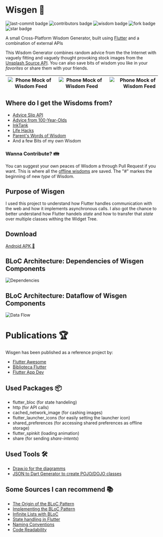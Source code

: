 # Wisgen 🔮
![last-commit badge](https://img.shields.io/github/last-commit/fasust/wisgen.svg?style=flat-square)
![contributors badge](https://img.shields.io/github/contributors/fasust/wisgen.svg?style=flat-square)
![wisdom badge](https://img.shields.io/badge/wisdom%20contributions-welcome-blueviolet?style=flat-square)
![fork badge](https://img.shields.io/github/forks/fasust/wisgen?label=Fork&style=social)
![star badge](https://img.shields.io/github/stars/fasust/wisgen?style=social)

A small Cross-Platform Wisdom Generator, built using [Flutter](https://flutter.dev/) and a combination of external APIs

This Wisdom Generator combines random advice from the the Internet with vaguely fitting and vaguely thought provoking stock images from the [Unsplash Source API](https://source.unsplash.com/). 
You can also save bits of wisdom you like in your _favorites_ or share them with your friends.



| ![Phone Mock of Wisdom Feed](https://github.com/Fasust/wisgen/blob/master/.additional_material/mock-feed-1.png) | ![Phone Mock of Wisdom Feed](https://github.com/Fasust/wisgen/blob/master/.additional_material/mock-feed-2.png) | ![Phone Mock of Wisdom Feed](https://github.com/Fasust/wisgen/blob/master/.additional_material/mock-feed-3.png) |
| -------------------------------------------------------------------------------------------------------------- | :------------------------------------------------------------------------------------------------------------: | -------------------------------------------------------------------------------------------------------------: |

## Where do I get the Wisdoms from?
- [Advice Slip API](https://api.adviceslip.com)
- [Advice from 100-Year-Olds](http://mentalfloss.com/article/54286/100-pieces-advice-100-year-olds)
- [InkTank](https://inktank.fi/28-of-the-best-pieces-of-advice-about-life-youll-ever-read/)
- [Life Hacks](https://www.lifehack.org/articles/lifestyle/50-life-lessons-that-people-arent-told-about.html)
- [Parent's Words of Wisdom](https://www.huffpost.com/entry/parents-words-of-wisdom_b_5598671)
- And a few Bits of my own Wisdom

### Wanna Contribute? 👪
You can suggest your own peaces of Wisdom a through Pull Request if you want. This is where all the [offline wisdoms](https://github.com/Fasust/wisgen/blob/master/assets/advice.txt) are saved. The "#" markes the beginning of new _type_ of Wisdom.

## Purpose of Wisgen
I used this project to understand how Flutter handles communication with the web and how it implements asynchronous calls. I also got the chance to better understand how Flutter handels _state_ and how to transfer that _state_ over multiple classes withing the Widget Tree.

## Download
[Android APK 📲](https://github.com/Fasust/wisgen/releases)

## BLoC Architecture: Dependencies of Wisgen Components
![Dependencies](https://github.com/Fasust/wisgen/blob/master/.additional_material/architecture/wisgen_depencies.PNG)

## BLoC Architecture: Dataflow of Wisgen Components
![Data Flow](https://github.com/Fasust/wisgen/blob/master/.additional_material/architecture/wisgen-dataflow.png)

 # Publications 🏆
Wisgen has been published as a reference project by:
- [Flutter Awesome](https://flutterawesome.com/a-cross-platform-wisdom-generator-built-with-flutter/)
- [Biblioteca Flutter](http://bibliotecaflutter.com.br/um-gerador-de-sabedoria-de-plataforma-cruzada-construido-com-flutter/)
- [Flutter App Dev](https://flutterappdev.com/2019/10/13/a-cross-platform-wisdom-generator-built-with-flutter/)

## Used Packages 📦
- flutter_bloc (for state handeling)
- http (for API calls)
- cached_network_image (for cashing images)
- flutter_launcher_icons (for easily setting the launcher icon)
- shared_preferences (for accessing shared preferences as offline storage)
- flutter_spinkit (loading animation)
- share (for sending _share-intents_)

## Used Tools 🛠
- [Draw.io for the diagramms](https://www.draw.io/)
- [JSON to Dart Generator to create POJO/DOJO classes](https://javiercbk.github.io/json_to_dart/)
 
## Some Sources I can recommend 📚
- [The Origin of the BLoC Pattern](https://www.youtube.com/watch?v=PLHln7wHgPE)
- [Implementing the BLoC Pattern](https://www.didierboelens.com/2018/08/reactive-programming---streams---bloc/)
- [Infinite Lists with BLoC](https://felangel.github.io/bloc/#/flutterinfinitelisttutorial)
- [State handling in Flutter](https://www.youtube.com/watch?v=d_m5csmrf7I)
- [Naming Conventions](https://dart.dev/guides/language/effective-dart/style)
- [Code Readability](https://iirokrankka.com/2018/06/18/putting-build-methods-on-a-diet/)
